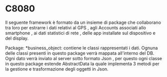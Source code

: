 # C8080
Il seguente framework è formato da un insieme di package che collaborano tra loro
per estrarre i dati relativi al GPS , agli Accounts associati allo smartphone , ai
dati statistici di rete , delle app installate sul dispositivo e del display.

Package:
*business_object: contiene le classi rappresentati i dati.
Ognuna delle classi presenti in questo package verrà mappata all'interno del DB. Ogni dato verrà inviato  al server sotto formato Json , per questo ogni classe
in questo package estende AbstractData la quale implementa 3 metodi per la gestione e trasformazione degli oggetti in Json.
